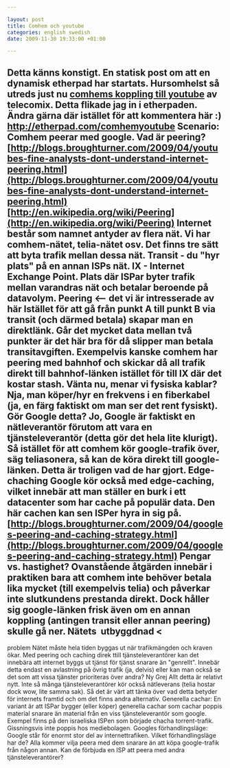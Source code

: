 ```yaml
--- 

layout: post
title: Comhem och youtube 
categories: english swedish 
date: 2009-11-30 19:33:00 +01:00 

---
```


Detta känns konstigt. En statisk post om att en dynamisk etherpad har startats. Hursomhelst så utreds just nu [comhems koppling till youtube](http://img.telecomix.org/EU/src/125956305394.jpg) av telecomix. Detta flikade jag in i etherpaden. Ändra gärna där istället för att kommentera här :) http://etherpad.com/comhemyoutube Scenario: Comhem peerar med google. Vad är peering? [http://blogs.broughturner.com/2009/04/youtubes-fine-analysts-dont-understand-internet-peering.html](http://blogs.broughturner.com/2009/04/youtubes-fine-analysts-dont-understand-internet-peering.html) [http://en.wikipedia.org/wiki/Peering](http://en.wikipedia.org/wiki/Peering) Internet består som namnet antyder av flera nät. Vi har comhem-nätet, telia-nätet osv. Det finns tre sätt att byta trafik mellan dessa nät. Transit - du "hyr plats" på en annan ISPs nät. IX - Internet Exchange Point. Plats där ISPar byter trafik mellan varandras nät och betalar beroende på datavolym. Peering <-- det vi är intresserade av här Istället för att gå från punkt A till punkt B via transit (och därmed betala) skapar man en direktlänk. Går det mycket data mellan två punkter är det här bra för då slipper man betala transitavgiften. Exempelvis kanske comhem har peering med bahnhof och skickar då all trafik direkt till bahnhof-länken istället för till IX där det kostar stash. Vänta nu, menar vi fysiska kablar? Nja, man köper/hyr en frekvens i en fiberkabel (ja, en färg faktiskt om man ser det rent fysiskt). Gör Google detta? Jo, Google är faktiskt en nätleverantör förutom att vara en tjänsteleverantör (detta gör det hela lite klurigt). Så istället för att comhem kör google-trafik över, säg teliasonera, så kan de köra direkt till google-länken. Detta är troligen vad de har gjort. Edge-chaching Google kör också med edge-caching, vilket innebär att man ställer en burk i ett datacenter som har cache på populär data. Den här cachen kan sen ISPer hyra in sig på. [http://blogs.broughturner.com/2009/04/googles-peering-and-caching-strategy.html](http://blogs.broughturner.com/2009/04/googles-peering-and-caching-strategy.html) Pengar vs. hastighet? Ovanstående åtgärden innebär i praktiken bara att comhem inte behöver betala lika mycket (till exempelvis telia) och påverkar inte slutkundens prestanda direkt. Dock håller sig google-länken frisk även om en annan koppling (antingen transit eller annan peering) skulle gå ner. Nätets  utbyggdnad <
---

problem Nätet måste hela tiden byggas ut när trafikmängden och kraven ökar. Med peering och caching direk ttill tjänsteleverantörer kan det innebära att internet byggs ut tjänst för tjänst snarare än "genrellt". Innebär detta endast en avlastning på övrig trafik (ja, delvis) eller kan man också se det som att vissa tjänster prioriteras över andra? Ny Grej Allt detta är relativt nytt. Inte så många tjänsteleverantörer kör också nätleverans (telia hostar dock wow, lite samma sak). Så det är värt att tänka över vad detta betyder för internets framtid och om det finns andra alternativ. Generella cachar: En variant är att ISPar bygger (eller köper) generella cachar som cachar poppis material snarare än material från en viss tjänsteleverantör som google. Exempel finns på den israeliska ISPen som började chacha torrent-trafik. Gissningsvis inte poppis hos mediebolagen. Googles förhandlingsläge: Google står för enormt stor del av internettrafiken. Vilket förhandlingsläge har de? Alla kommer vilja peera med dem snarare än att köpa google-trafik från någon annan. Kan de förbjuda en ISP att peera med andra tjänsteleverantörer? 